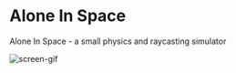 # Alone In Space

Alone In Space - a small physics and raycasting simulator

![screen-gif](./AloneInSpaceDemo.gif)